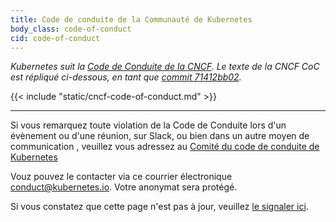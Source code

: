 ```yaml
---
title: Code de conduite de la Communauté de Kubernetes
body_class: code-of-conduct
cid: code-of-conduct
---
```


_Kubernetes suit la
[Code de Conduite de la CNCF](https://github.com/cncf/foundation/blob/main/code-of-conduct.md).
Le texte de la CNCF CoC est répliqué ci-dessous, en tant que
[commit 71412bb02](https://github.com/cncf/foundation/blob/71412bb029090d42ecbeadb39374a337bfb48a9c/code-of-conduct.md)._

<div id="cncf-code-of-conduct">
{{< include "static/cncf-code-of-conduct.md" >}}
</div>

---

Si vous remarquez toute violation de la Code de Conduite lors d'un évènement ou d'une réunion, sur
Slack, ou bien dans un autre moyen de communication , veuillez vous adressez au [Comité du code de conduite de Kubernetes](https://git.k8s.io/community/committee-code-of-conduct)

Vouz pouvez le contacter via ce courrier électronique [conduct@kubernetes.io](mailto:conduct@kubernetes.io).
Votre anonymat sera protégé.

Si vous constatez que cette page n'est pas à jour, veuillez [le signaler ici](https://github.com/kubernetes/website/issues/new/choose).
